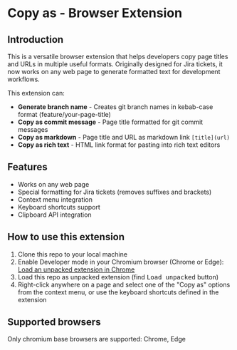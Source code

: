 # Copy as - Browser Extension

## Introduction

This is a versatile browser extension that helps developers copy page titles and URLs in multiple useful formats. Originally designed for Jira tickets, it now works on any web page to generate formatted text for development workflows.

This extension can:

- **Generate branch name** - Creates git branch names in kebab-case format (feature/your-page-title)
- **Copy as commit message** - Page title formatted for git commit messages
- **Copy as markdown** - Page title and URL as markdown link `[title](url)`
- **Copy as rich text** - HTML link format for pasting into rich text editors

## Features

- Works on any web page
- Special formatting for Jira tickets (removes suffixes and brackets)
- Context menu integration
- Keyboard shortcuts support
- Clipboard API integration

## How to use this extension

1. Clone this repo to your local machine
2. Enable Developer mode in your Chromium browser (Chrome or Edge): [Load an unpacked extension in Chrome](https://developer.chrome.com/docs/extensions/get-started/tutorial/hello-world#load-unpacked)
3. Load this repo as unpacked extension (find <kbd>Load unpacked</kbd> button)
4. Right-click anywhere on a page and select one of the "Copy as" options from the context menu, or use the keyboard shortcuts defined in the extension

## Supported browsers

Only chromium base browsers are supported: Chrome, Edge
